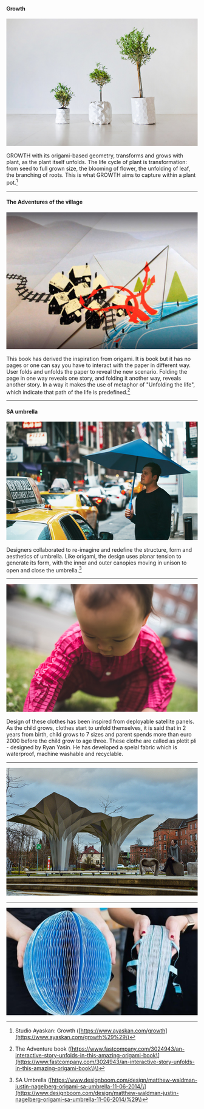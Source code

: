 #### **Growth**

![](/assets/import.png)

GROWTH with its origami-based geometry, transforms and grows with plant, as the plant itself unfolds. The life cycle of plant is transformation: from seed to full grown size, the blooming of flower, the unfolding of leaf, the branching of roots. This is what GROWTH aims to capture within a plant pot.[^1]

---

#### **The Adventures of the village**

![](/assets/import2.png)

This book has derived the inspiration from origami. It is book but it has no pages or one can say you have to interact with the paper in different way. User folds and unfolds the paper to reveal the new scenario. Folding the page in one way reveals one story, and folding it another way, reveals another story. In a way it makes the use of metaphor of "Unfolding the life", which indicate that path of the life is predefined.[^3]

---

#### SA umbrella

![](/assets/import1.png)

Designers collaborated to re-imagine and redefine the structure, form and aesthetics of umbrella. Like origami, the design uses planar tension to generate its form, with the inner and outer canopies moving in unison to open and close the umbrella.[^2]

---

![](/assets/petit-pli-ryan-mario-yasin-design_dezeen_2364_col_18.jpg)

Design of these clothes has been inspired from deployable satellite panels. As the child grows, clothes start to unfold themselves, it is said that in 2 years from birth, child grows to 7 sizes and parent spends more than euro 2000 before the child grow to age three. These clothe are called as pletit pli - designed by Ryan Yasin. He has developed a speial fabric which is waterproof, machine washable and recyclable.

---

![](/assets/alucobonddesignboom04.jpg)

---

![](/assets/_92472150_dyson3.jpg)



[^1]: Studio Ayaskan: Growth \([https://www.ayaskan.com/growth](https://www.ayaskan.com/growth%29%29\)

[^2]: SA Umbrella \([https://www.designboom.com/design/matthew-waldman-justin-nagelberg-origami-sa-umbrella-11-06-2014/\](https://www.designboom.com/design/matthew-waldman-justin-nagelberg-origami-sa-umbrella-11-06-2014/%29\)

[^3]: The Adventure book \([https://www.fastcompany.com/3024943/an-interactive-story-unfolds-in-this-amazing-origami-book\](https://www.fastcompany.com/3024943/an-interactive-story-unfolds-in-this-amazing-origami-book\)\)

